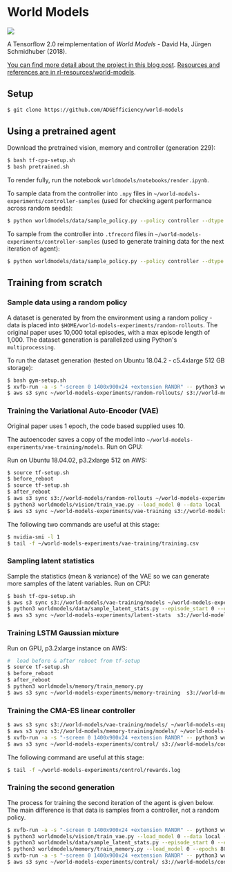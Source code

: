 # World Models

![](assets/f0.gif)

A Tensorflow 2.0 reimplementation of *World Models* - David Ha, Jürgen Schmidhuber (2018).

[You can find more detail about the project in this blog post](https://adgefficiency.com/world-models).  [Resources and references are in rl-resources/world-models](https://github.com/ADGEfficiency/rl-resources/tree/master/world-models).

##  Setup

```bash
$ git clone https://github.com/ADGEfficiency/world-models
```

## Using a pretrained agent

Download the pretrained vision, memory and controller (generation 229):

```bash
$ bash tf-cpu-setup.sh
$ bash pretrained.sh
```

To render fully, run the notebook `worldmodels/notebooks/render.ipynb`.

To sample data from the controller into `.npy` files in `~/world-models-experiments/controller-samples` (used for checking agent performance across random seeds):

```bash
$ python worldmodels/data/sample_policy.py --policy controller --dtype numpy --episode_length 1000 --num_process 4 --episodes 200 --generation 229
```

To sample from the controller into `.tfrecord` files in `~/world-models-experiments/controller-samples` (used to generate training data for the next iteration of agent):

```bash
$ python worldmodels/data/sample_policy.py --policy controller --dtype tfrecord --episode_length 1000 --num_process 4 --episodes 200 --generation 229
```

## Training from scratch

### Sample data using a random policy

A dataset is generated by from the environment using a random policy - data is placed into `$HOME/world-models-experiments/random-rollouts`.  The original paper uses 10,000 total episodes, with a max episode length of 1,000.  The dataset generation is parallelized using Python's `multiprocessing`.

To run the dataset generation (tested on Ubuntu 18.04.2 -  c5.4xlarge 512 GB storage):

```bash
$ bash gym-setup.sh
$ xvfb-run -a -s "-screen 0 1400x900x24 +extension RANDR" -- python3 worldmodels/data/sample_policy.py --num_process 8 --total_episodes 10000 --policy random
$ aws s3 sync ~/world-models-experiments/random-rollouts/ s3://world-models/random-rollouts
```

### Training the Variational Auto-Encoder (VAE)

Original paper uses 1 epoch, the code based supplied uses 10.

The autoencoder saves a copy of the model into `~/world-models-experiments/vae-training/models`.  Run on GPU:

Run on Ubuntu 18.04.02, p3.2xlarge 512 on AWS:

```bash
$ source tf-setup.sh
$ before_reboot
$ source tf-setup.sh
$ after_reboot
$ aws s3 sync s3://world-models/random-rollouts ~/world-models-experiments/random-rollouts
$ python3 worldmodels/vision/train_vae.py --load_model 0 --data local
$ aws s3 sync ~/world-models-experiments/vae-training s3://world-models/vae-training
```

The following two commands are useful at this stage:

```bash
$ nvidia-smi -l 1
$ tail -f ~/world-models-experiments/vae-training/training.csv
```

### Sampling latent statistics

Sample the statistics (mean & variance) of the VAE so we can generate more samples of the latent variables.  Run on CPU:

```bash
$ bash tf-cpu-setup.sh
$ aws s3 sync s3://world-models/vae-training/models ~/world-models-experiments/vae-training/models
$ python3 worldmodels/data/sample_latent_stats.py --episode_start 0 --episodes 10000 --data local --dataset random
$ aws s3 sync ~/world-models-experiments/latent-stats  s3://world-models/latent-stats
```

### Training LSTM Gaussian mixture

Run on GPU, p3.2xlarge instance on AWS:

```bash
#  load before & after reboot from tf-setup
$ source tf-setup.sh
$ before_reboot
$ after_reboot
$ python3 worldmodels/memory/train_memory.py
$ aws s3 sync ~/world-models-experiments/memory-training  s3://world-models/memory-training
```

### Training the CMA-ES linear controller

```bash
$ aws s3 sync s3://world-models/vae-training/models/ ~/world-models-experiments/vae-training/models
$ aws s3 sync s3://world-models/memory-training/models/ ~/world-models-experiments/memory-training/models
$ xvfb-run -a -s "-screen 0 1400x900x24 +extension RANDR" -- python3 worldmodels/control/train_controller.py
$ aws s3 sync ~/world-models-experiments/control/ s3://world-models/control
```

The following command are useful at this stage:

```bash
$ tail -f ~/world-models-experiments/control/rewards.log
```

### Training the second generation

The process for training the second iteration of the agent is given below.  The main difference is that data is samples from a controller, not a random policy.

```bash
$ xvfb-run -a -s "-screen 0 1400x900x24 +extension RANDR" -- python3 worldmodels/data/sample_policy.py --num_process 8 --total_episodes 10000 --policy controller --dtype tfrecord
$ python3 worldmodels/vision/train_vae.py --load_model 0 --data local --epochs 15 --dataset controller
$ python3 worldmodels/data/sample_latent_stats.py --episode_start 0 --episodes 10000 --data local --dataset controller
$ python3 worldmodels/memory/train_memory.py --load_model 0 --epochs 80
$ xvfb-run -a -s "-screen 0 1400x900x24 +extension RANDR" -- python3 worldmodels/control/train_controller.py
$ aws s3 sync ~/world-models-experiments/control/ s3://world-models/control
```
